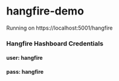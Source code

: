 # hangfire-demo

Running on https://localhost:5001/hangfire

### Hangfire Hashboard Credentials 
#### user: hangfire
#### pass: hangfire
